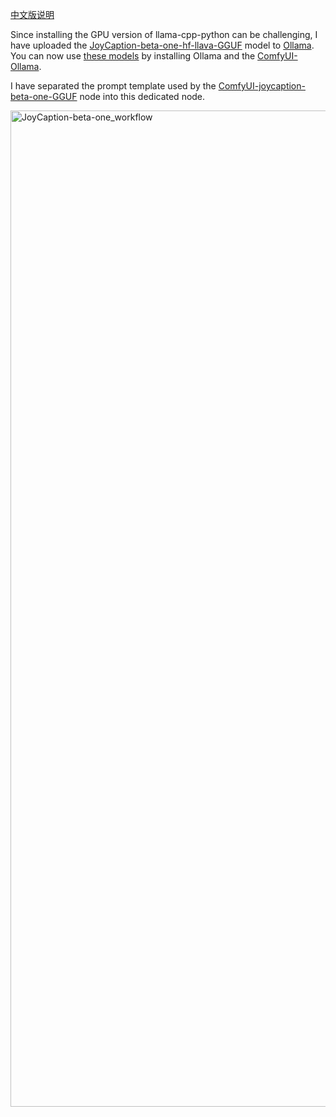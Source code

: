 [中文版说明](README-ZH.md)

Since installing the GPU version of llama-cpp-python can be challenging, I have uploaded the [JoyCaption-beta-one-hf-llava-GGUF](https://huggingface.co/mradermacher/llama-joycaption-beta-one-hf-llava-GGUF) model to [Ollama](https://ollama.com/). You can now use [these models](https://ollama.com/aha2025/llama-joycaption-beta-one-hf-llava) by installing Ollama and the [ComfyUI-Ollama](https://github.com/stavsap/comfyui-ollama).

I have separated the prompt template used by the [ComfyUI-joycaption-beta-one-GGUF](https://github.com/judian17/ComfyUI-joycaption-beta-one-GGUF) node into this dedicated node. 

<img width="2878" height="1594" alt="JoyCaption-beta-one_workflow" src="https://github.com/user-attachments/assets/2cc2b01f-b708-4ca5-bce0-40636c42aed8" />


